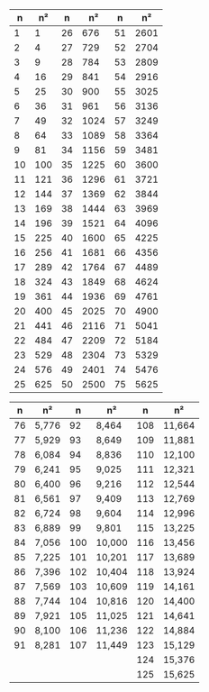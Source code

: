 | n  | n²  | n  | n²   | n  | n²   |
| -- | --- | -- | ---- | -- | ---- |
| 1  | 1   | 26 | 676  | 51 | 2601 |
| 2  | 4   | 27 | 729  | 52 | 2704 |
| 3  | 9   | 28 | 784  | 53 | 2809 |
| 4  | 16  | 29 | 841  | 54 | 2916 |
| 5  | 25  | 30 | 900  | 55 | 3025 |
| 6  | 36  | 31 | 961  | 56 | 3136 |
| 7  | 49  | 32 | 1024 | 57 | 3249 |
| 8  | 64  | 33 | 1089 | 58 | 3364 |
| 9  | 81  | 34 | 1156 | 59 | 3481 |
| 10 | 100 | 35 | 1225 | 60 | 3600 |
| 11 | 121 | 36 | 1296 | 61 | 3721 |
| 12 | 144 | 37 | 1369 | 62 | 3844 |
| 13 | 169 | 38 | 1444 | 63 | 3969 |
| 14 | 196 | 39 | 1521 | 64 | 4096 |
| 15 | 225 | 40 | 1600 | 65 | 4225 |
| 16 | 256 | 41 | 1681 | 66 | 4356 |
| 17 | 289 | 42 | 1764 | 67 | 4489 |
| 18 | 324 | 43 | 1849 | 68 | 4624 |
| 19 | 361 | 44 | 1936 | 69 | 4761 |
| 20 | 400 | 45 | 2025 | 70 | 4900 |
| 21 | 441 | 46 | 2116 | 71 | 5041 |
| 22 | 484 | 47 | 2209 | 72 | 5184 |
| 23 | 529 | 48 | 2304 | 73 | 5329 |
| 24 | 576 | 49 | 2401 | 74 | 5476 |
| 25 | 625 | 50 | 2500 | 75 | 5625 |


| n  | n²    | n   | n²     | n   | n²     |
| -- | ----- | --- | ------ | --- | ------ |
| 76 | 5,776 | 92  | 8,464  | 108 | 11,664 |
| 77 | 5,929 | 93  | 8,649  | 109 | 11,881 |
| 78 | 6,084 | 94  | 8,836  | 110 | 12,100 |
| 79 | 6,241 | 95  | 9,025  | 111 | 12,321 |
| 80 | 6,400 | 96  | 9,216  | 112 | 12,544 |
| 81 | 6,561 | 97  | 9,409  | 113 | 12,769 |
| 82 | 6,724 | 98  | 9,604  | 114 | 12,996 |
| 83 | 6,889 | 99  | 9,801  | 115 | 13,225 |
| 84 | 7,056 | 100 | 10,000 | 116 | 13,456 |
| 85 | 7,225 | 101 | 10,201 | 117 | 13,689 |
| 86 | 7,396 | 102 | 10,404 | 118 | 13,924 |
| 87 | 7,569 | 103 | 10,609 | 119 | 14,161 |
| 88 | 7,744 | 104 | 10,816 | 120 | 14,400 |
| 89 | 7,921 | 105 | 11,025 | 121 | 14,641 |
| 90 | 8,100 | 106 | 11,236 | 122 | 14,884 |
| 91 | 8,281 | 107 | 11,449 | 123 | 15,129 |
|    |       |     |        | 124 | 15,376 |
|    |       |     |        | 125 | 15,625 |
